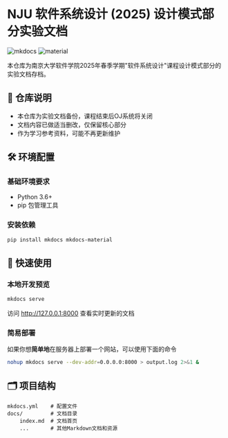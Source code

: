 # NJU 软件系统设计 (2025) 设计模式部分实验文档

![mkdocs](https://img.shields.io/badge/docs-mkdocs-blue.svg)
![material](https://img.shields.io/badge/theme-material-orange.svg)

本仓库为南京大学软件学院2025年春季学期"软件系统设计"课程设计模式部分的实验文档存档。

## 📌 仓库说明

- 本仓库为​​实验文档备份​​，课程结束后OJ系统将关闭
- 文档内容已做适当删改，仅保留核心部分
- 作为学习参考资料，可能不再更新维护

## 🛠️ 环境配置

### 基础环境要求

- Python 3.6+
- pip 包管理工具

### 安装依赖

```bash
pip install mkdocs mkdocs-material
```

## 🚀 快速使用

### 本地开发预览

```bash
mkdocs serve
```

访问 http://127.0.0.1:8000 查看实时更新的文档

### 简易部署

如果你想**简单地**在服务器上部署一个网站，可以使用下面的命令

```bash
nohup mkdocs serve --dev-addr=0.0.0.0:8000 > output.log 2>&1 &
```

## 🗂 项目结构

    mkdocs.yml    # 配置文件
    docs/         # 文档目录
        index.md  # 文档首页
        ...       # 其他Markdown文档和资源

